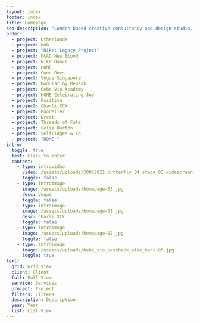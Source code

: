 ```yaml
---
layout: index
footer: index
title: Homepage
seo-description: "London based creative consultancy and design studio. "
order:
  - project: Otherlands
  - project: Mob
  - project: "Nike: Legacy Project"
  - project: D&AD New Blood
  - project: Nike Dance
  - project: HOME
  - project: Good Ones
  - project: Vogue Singapore
  - project: Modular by Mensah
  - project: Bebe Vio Academy
  - project: HOME Celebrating Joy
  - project: Positiva
  - project: Charli XCX
  - project: Moodelier
  - project: Drest
  - project: Threads of Fate
  - project: Celia Burton
  - project: Selfridges & Co
  - project: "HOME "
intro:
  toggle: true
  text: Click to enter
  content:
    - type: introvideo
      video: /assets/uploads/20052021_butterfly_04_stage_03_widescreen-1-.mp4
      toggle: false
    - type: introimage
      image: /assets/uploads/homepage-03.jpg
      desc: Vogue
      toggle: false
    - type: introimage
      image: /assets/uploads/homepage-01.jpg
      desc: Charli XCX
      toggle: false
    - type: introimage
      image: /assets/uploads/homepage-02.jpg
      toggle: false
    - type: introimage
      image: /assets/uploads/bebe_vio_passback_nike_nari-05.jpg
      toggle: true
text:
  grid: Grid View
  client: Client
  full: Full View
  service: Services
  project: Project
  filters: Filters
  description: Description
  year: Year
  list: List View
---
```

